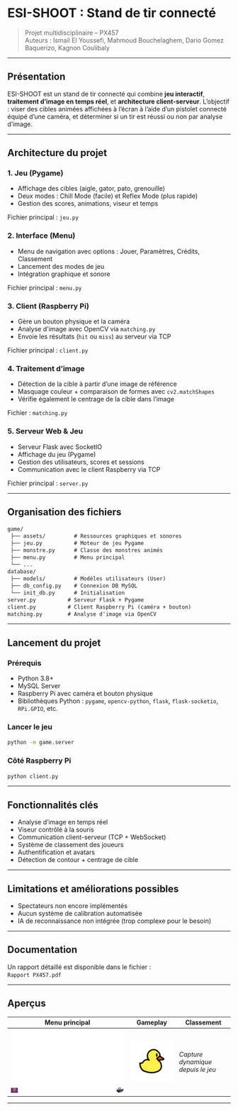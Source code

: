 
# ESI-SHOOT : Stand de tir connecté

> Projet multidisciplinaire – PX457  
> Auteurs : Ismail El Youssefi, Mahmoud Bouchelaghem, Dario Gomez Baquerizo, Kagnon Coulibaly

---

## Présentation

ESI-SHOOT est un stand de tir connecté qui combine **jeu interactif**, **traitement d’image en temps réel**, et **architecture client-serveur**. L’objectif : viser des cibles animées affichées à l’écran à l’aide d’un pistolet connecté équipé d’une caméra, et déterminer si un tir est réussi ou non par analyse d’image.

---

## Architecture du projet

### 1. Jeu (Pygame)
- Affichage des cibles (aigle, gator, pato, grenouille)
- Deux modes : Chill Mode (facile) et Reflex Mode (plus rapide)
- Gestion des scores, animations, viseur et temps

Fichier principal : `jeu.py`

### 2. Interface (Menu)
- Menu de navigation avec options : Jouer, Paramètres, Crédits, Classement
- Lancement des modes de jeu
- Intégration graphique et sonore

Fichier principal : `menu.py`

### 3. Client (Raspberry Pi)
- Gère un bouton physique et la caméra
- Analyse d'image avec OpenCV via `matching.py`
- Envoie les résultats (`hit` ou `miss`) au serveur via TCP

Fichier principal : `client.py`

### 4. Traitement d’image
- Détection de la cible à partir d’une image de référence
- Masquage couleur + comparaison de formes avec `cv2.matchShapes`
- Vérifie également le centrage de la cible dans l’image

Fichier : `matching.py`

### 5. Serveur Web & Jeu
- Serveur Flask avec SocketIO
- Affichage du jeu (Pygame)
- Gestion des utilisateurs, scores et sessions
- Communication avec le client Raspberry via TCP

Fichier principal : `server.py`

---

## Organisation des fichiers

```
game/
 ├── assets/         # Ressources graphiques et sonores
 ├── jeu.py          # Moteur de jeu Pygame
 ├── monstre.py      # Classe des monstres animés
 ├── menu.py         # Menu principal
 └── ...
database/
 ├── models/         # Modèles utilisateurs (User)
 ├── db_config.py    # Connexion DB MySQL
 └── init_db.py      # Initialisation
server.py          # Serveur Flask + Pygame
client.py          # Client Raspberry Pi (caméra + bouton)
matching.py        # Analyse d'image via OpenCV
```

---

## Lancement du projet

### Prérequis
- Python 3.8+
- MySQL Server
- Raspberry Pi avec caméra et bouton physique
- Bibliothèques Python : `pygame`, `opencv-python`, `flask`, `flask-socketio`, `RPi.GPIO`, etc.

### Lancer le jeu
```bash
python -m game.server
```

### Côté Raspberry Pi
```bash
python client.py
```

---

## Fonctionnalités clés

- Analyse d’image en temps réel
- Viseur contrôlé à la souris
- Communication client-serveur (TCP + WebSocket)
- Système de classement des joueurs
- Authentification et avatars
- Détection de contour + centrage de cible

---

## Limitations et améliorations possibles

- Spectateurs non encore implémentés
- Aucun système de calibration automatisée
- IA de reconnaissance non intégrée (trop complexe pour le besoin)

---

## Documentation

Un rapport détaillé est disponible dans le fichier :  
`Rapport PX457.pdf`

---

## Aperçus

| Menu principal | Gameplay | Classement |
| -------------- | -------- | ---------- |
| ![menu](game/assets/gui/logos.png) | ![pato](game/assets/mode1/sprites/pato.png) | _Capture dynamique depuis le jeu_ |

---
